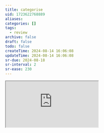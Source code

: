 ```yaml
---
title: categorise
uid: 1723622768889
aliases:
categories: []
tags:
  - review
archive: false
draft: false
todo: false
createTime: 2024-08-14 16:06:08
updateTime: 2024-08-14 16:06:08
sr-due: 2024-08-18
sr-interval: 2
sr-ease: 230
---
```


<iframe
  class="iframe_full"
  src="https://dict.youdao.com/result?word=categorise&lang=en"
>
</iframe>

